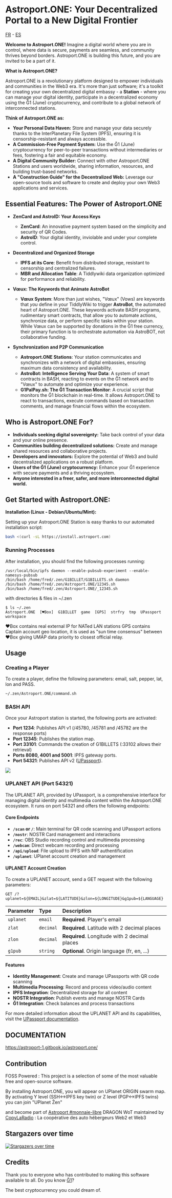 # Astroport.ONE: Your Decentralized Portal to a New Digital Frontier

[FR](README.fr.md) - [ES](README.es.md)

**Welcome to Astroport.ONE!** Imagine a digital world where you are in control, where data is secure, payments are seamless, and community thrives beyond borders. Astroport.ONE is building this future, and you are invited to be a part of it.

**What is Astroport.ONE?**

Astroport.ONE is a revolutionary platform designed to empower individuals and communities in the Web3 era. It's more than just software; it's a toolkit for creating your own decentralized digital embassy - a **Station** - where you can manage your digital identity, participate in a decentralized economy using the Ğ1 (June) cryptocurrency, and contribute to a global network of interconnected stations.

**Think of Astroport.ONE as:**

*   **Your Personal Data Haven:** Store and manage your data securely thanks to the InterPlanetary File System (IPFS), ensuring it is censorship-resistant and always accessible.
*   **A Commission-Free Payment System:** Use the Ğ1 (June) cryptocurrency for peer-to-peer transactions without intermediaries or fees, fostering a fair and equitable economy.
*   **A Digital Community Builder:** Connect with other Astroport.ONE Stations and users worldwide, sharing information, resources, and building trust-based networks.
*   **A "Construction Guide" for the Decentralized Web:** Leverage our open-source tools and software to create and deploy your own Web3 applications and services.

## Essential Features: The Power of Astroport.ONE

*   **ZenCard and AstroID: Your Access Keys**

    *   **ZenCard**: An innovative payment system based on the simplicity and security of QR Codes.
    *   **AstroID**: Your digital identity, inviolable and under your complete control.

*   **Decentralized and Organized Storage**

    *   **IPFS at its Core**: Benefit from distributed storage, resistant to censorship and centralized failures.
    *   **MBR and Allocation Table**: A Tiddlywiki data organization optimized for performance and reliability.

*   **Vœux: The Keywords that Animate AstroBot**

    *   **Vœux System**: More than just wishes, "Vœux" (Vows) are keywords that *you* define in your TiddlyWiki to trigger **AstroBot**, the automated heart of Astroport.ONE. These keywords activate BASH programs, rudimentary smart contracts, that allow you to automate actions, synchronize data, or perform specific tasks within your station. While Vœux can be supported by donations in the Ğ1 free currency, their primary function is to orchestrate automation via AstroBOT, not collaborative funding.

*   **Synchronization and P2P Communication**

    *   **Astroport.ONE Stations**: Your station communicates and synchronizes with a network of digital embassies, ensuring maximum data consistency and availability.
    *   **AstroBot: Intelligence Serving Your Data**: A system of smart contracts in BASH, reacting to events on the Ğ1 network and to "Vœux" to automate and optimize your experience.
    *   **G1PalPay.sh: The Ğ1 Transaction Monitor**: A crucial script that monitors the Ğ1 blockchain in real-time. It allows Astroport.ONE to react to transactions, execute commands based on transaction comments, and manage financial flows within the ecosystem.

## **Who is Astroport.ONE For?**

*   **Individuals seeking digital sovereignty:** Take back control of your data and your online presence.
*   **Communities building decentralized solutions:** Create and manage shared resources and collaborative projects.
*   **Developers and innovators:** Explore the potential of Web3 and build decentralized applications on a robust platform.
*   **Users of the Ğ1 (June) cryptocurrency:** Enhance your Ğ1 experience with secure payments and a thriving ecosystem.
*   **Anyone interested in a freer, safer, and more interconnected digital world.**

## **Get Started with Astroport.ONE:**

**Installation (Linux - Debian/Ubuntu/Mint):**

Setting up your Astroport.ONE Station is easy thanks to our automated installation script:

```bash
bash <(curl -sL https://install.astroport.com)
```

### Running Processes

After installation, you should find the following processes running:

```
/usr/local/bin/ipfs daemon --enable-pubsub-experiment --enable-namesys-pubsub
/bin/bash /home/fred/.zen/G1BILLET/G1BILLETS.sh daemon
/bin/bash /home/fred/.zen/Astroport.ONE/12345.sh
/bin/bash /home/fred/.zen/Astroport.ONE/_12345.sh
```

with directories & files in ~/.zen
```
$ ls ~/.zen
Astroport.ONE  [♥Box]  G1BILLET  game  [GPS]  strfry  tmp  UPassport  workspace
```
♥Box contains real external IP for NATed LAN stations
GPS contains Captain account geo location, it is used as "sun time consensus" between ♥Box giving UMAP data priority to closest official relay.

## Usage

### Creating a Player

To create a player, define the following parameters: email, salt, pepper, lat, lon and PASS.

```bash
~/.zen/Astroport.ONE/command.sh
```

### BASH API

Once your Astroport station is started, the following ports are activated:

- **Port 1234**: Publishes API v1 (/45780, /45781 and /45782 are the response ports)
- **Port 12345**: Publishes the station map.
- **Port 33101**: Commands the creation of G1BILLETS (:33102 allows their retrieval)
- **Ports 8080, 4001 and 5001**: IPFS gateway ports.
- **Port 54321**: Publishes API v2 ([UPassport](https://github.com/papiche/UPassport/)).

![](./OpenPORTS.jpg)


### UPLANET API (Port 54321)

The UPLANET API, provided by UPassport, is a comprehensive interface for managing digital identity and multimedia content within the Astroport.ONE ecosystem. It runs on port 54321 and offers the following endpoints:

#### Core Endpoints

- **`/scan` or `/`**: Main terminal for QR code scanning and UPassport actions
- **`/nostr`**: NOSTR Card management and interactions
- **`/rec`**: OBS Studio recording control and multimedia processing
- **`/webcam`**: Direct webcam recording and processing
- **`/api/upload`**: File upload to IPFS with NIP authentification
- **`/uplanet`**: UPlanet account creation and management

#### UPLANET Account Creation

To create a UPLANET account, send a GET request with the following parameters:

```http
GET /?uplanet=${EMAIL}&zlat=${LATITUDE}&zlon=${LONGITUDE}&g1pub=${LANGUAGE}
```

| Parameter | Type     | Description                       |
| :-------- | :------- | :-------------------------------- |
| `uplanet` | `email`  | **Required**. Player's email       |
| `zlat`    | `decimal`| **Required**. Latitude with 2 decimal places |
| `zlon`    | `decimal`| **Required**. Longitude with 2 decimal places |
| `g1pub`   | `string` | **Optional**. Origin language (fr, en, ...) |

#### Features

- **Identity Management**: Create and manage UPassports with QR code scanning
- **Multimedia Processing**: Record and process video/audio content
- **IPFS Integration**: Decentralized storage for all content
- **NOSTR Integration**: Publish events and manage NOSTR Cards
- **Ğ1 Integration**: Check balances and process transactions

For more detailed information about the UPLANET API and its capabilities, visit the [UPassport documentation](https://github.com/papiche/UPassport/).


## DOCUMENTATION

https://astroport-1.gitbook.io/astroport.one/

## Contribution

FOSS Powered : This project is a selection of some of the most valuable free and open-source software.

By installing Astroport.ONE, you will appear on UPlanet ORIGIN swarm map.
By activating Y level (SSH<->IPFS key twin) or Z level (PGP<->IPFS twins) you can join "UPlanet Ẑen"

and become part of [Astroport #monnaie-libre](https://opencollective.com/monnaie-libre) DRAGON WoT
maintained by [CopyLaRadio](https://copylaradio.com) : La coopérative des auto hébergeurs Web2 et Web3 

## Stargazers over time

[![Stargazers over time](https://starchart.cc/papiche/Astroport.ONE.svg)](https://starchart.cc/papiche/Astroport.ONE)

## Credits

Thank you to everyone who has contributed to making this software available to all. Do you know [Ğ1](https://monnaie-libre.fr)?

The best cryptocurrency you could dream of.

